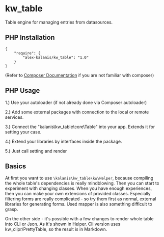 # kw_table

Table engine for managing entries from datasources.

## PHP Installation

```
{
    "require": {
        "alex-kalanis/kw_table": "1.0"
    }
}
```

(Refer to [Composer Documentation](https://github.com/composer/composer/blob/master/doc/00-intro.md#introduction) if you are not
familiar with composer)


## PHP Usage

1.) Use your autoloader (if not already done via Composer autoloader)

2.) Add some external packages with connection to the local or remote services.

3.) Connect the "kalanis\kw_table\core\Table" into your app. Extends it for setting your case.

4.) Extend your libraries by interfaces inside the package.

5.) Just call setting and render


## Basics

At first you want to use ```\kalanis\kw_table\kw\Helper```, because compiling the whole table's
dependencies is really mindblowing. Then you can start to experiment with changing classes.
When you have enough experiences, then you can make your own extensions of provided classes.
Especially filtering forms are really complicated - so try them first as normal, external
libraries for generating forms. Used mapper is also something difficult to grasp.

On the other side - it's possible with a few changes to render whole table into CLI or Json.
As it's shown in Helper. Cli version uses kw_clipr/PrettyTable, so the result is in Markdown.

